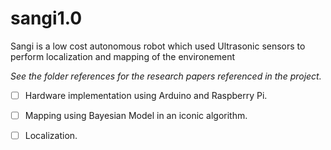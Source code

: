 sangi1.0
========

Sangi is a low cost autonomous robot which used Ultrasonic sensors to perform localization and mapping of the environement

<i>See the folder references for the research papers referenced in the project.</i>

- [ ] Hardware implementation using Arduino and Raspberry Pi.

- [ ] Mapping using Bayesian Model in an iconic algorithm.

- [ ] Localization.
